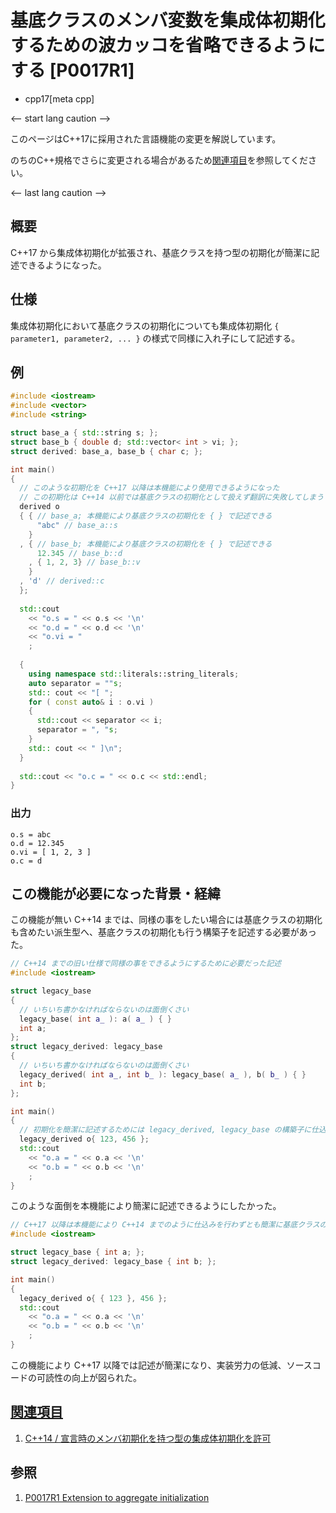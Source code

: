 # 基底クラスのメンバ変数を集成体初期化するための波カッコを省略できるようにする [P0017R1]

* cpp17[meta cpp]

<-- start lang caution -->

このページはC++17に採用された言語機能の変更を解説しています。

のちのC++規格でさらに変更される場合があるため[関連項目](#relative_page)を参照してください。

<-- last lang caution -->

## 概要

C++17 から集成体初期化が拡張され、基底クラスを持つ型の初期化が簡潔に記述できるようになった。

## 仕様

集成体初期化において基底クラスの初期化についても集成体初期化 `{ parameter1, parameter2, ... }` の様式で同様に入れ子にして記述する。

## 例
```cpp example
#include <iostream>
#include <vector>
#include <string>

struct base_a { std::string s; };
struct base_b { double d; std::vector< int > vi; };
struct derived: base_a, base_b { char c; };

int main()
{
  // このような初期化を C++17 以降は本機能により使用できるようになった
  // この初期化は C++14 以前では基底クラスの初期化として扱えず翻訳に失敗してしまう
  derived o
  { { // base_a; 本機能により基底クラスの初期化を { } で記述できる
      "abc" // base_a::s
    }
  , { // base_b; 本機能により基底クラスの初期化を { } で記述できる
      12.345 // base_b::d
    , { 1, 2, 3} // base_b::v
    }
  , 'd' // derived::c
  };
  
  std::cout 
    << "o.s = " << o.s << '\n'
    << "o.d = " << o.d << '\n'
    << "o.vi = "
    ;
  
  {
    using namespace std::literals::string_literals;
    auto separator = ""s;
    std:: cout << "[ ";
    for ( const auto& i : o.vi )
    {
      std::cout << separator << i;
      separator = ", "s;
    }
    std:: cout << " ]\n";
  }
  
  std::cout << "o.c = " << o.c << std::endl;
}
```

### 出力
```
o.s = abc
o.d = 12.345
o.vi = [ 1, 2, 3 ]
o.c = d
```

## この機能が必要になった背景・経緯
この機能が無い C++14 までは、同様の事をしたい場合には基底クラスの初期化も含めたい派生型へ、基底クラスの初期化も行う構築子を記述する必要があった。

```cpp example
// C++14 までの旧い仕様で同様の事をできるようにするために必要だった記述
#include <iostream>

struct legacy_base
{
  // いちいち書かなければならないのは面倒くさい
  legacy_base( int a_ ): a( a_ ) { }
  int a;
};
struct legacy_derived: legacy_base
{
  // いちいち書かなければならないのは面倒くさい
  legacy_derived( int a_, int b_ ): legacy_base( a_ ), b( b_ ) { }
  int b;
};

int main()
{
  // 初期化を簡潔に記述するためには legacy_derived, legacy_base の構築子に仕込みが必要だった
  legacy_derived o{ 123, 456 };
  std::cout
    << "o.a = " << o.a << '\n'
    << "o.b = " << o.b << '\n'
    ;
}
```

このような面倒を本機能により簡潔に記述できるようにしたかった。

```cpp example
// C++17 以降は本機能により C++14 までのように仕込みを行わずとも簡潔に基底クラスの初期化を記述できるようになった
#include <iostream>

struct legacy_base { int a; };
struct legacy_derived: legacy_base { int b; };

int main()
{
  legacy_derived o{ { 123 }, 456 };
  std::cout
    << "o.a = " << o.a << '\n'
    << "o.b = " << o.b << '\n'
    ;
}
```

この機能により C++17 以降では記述が簡潔になり、実装労力の低減、ソースコードの可読性の向上が図られた。

## <a id="relative-page" href="#relative-page">関連項目</a>

1. [C++14 / 宣言時のメンバ初期化を持つ型の集成体初期化を許可](../cpp14/brace_elision_in_array_temporary_initialization.md)


## 参照

1. [P0017R1 Extension to aggregate initialization](http://www.open-std.org/jtc1/sc22/wg21/docs/papers/2015/p0017r1.html)